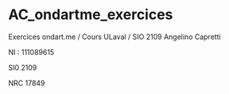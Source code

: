 AC_ondartme_exercices
=====================

Exercices ondart.me / Cours ULaval / SIO 2109
Angelino Capretti

NI : 111089615

SI0 2109

NRC 17849
